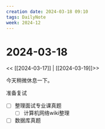 ```yaml
---
creation date: 2024-03-18 09:10
tags: DailyNote
week: 2024-12
---
```


# 2024-03-18

<< [[2024-03-17]] | [[2024-03-19]]>>

今天稍微休息一下。

准备复试
- [ ] 整理面试专业课真题
	- [ ] 计算机网络wiki整理
- [ ] 数据库真题